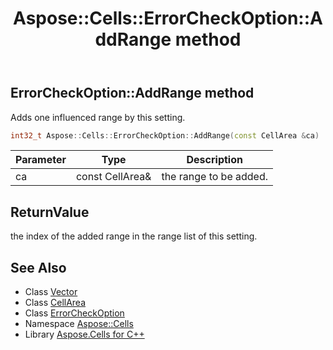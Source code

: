 ﻿---
title: Aspose::Cells::ErrorCheckOption::AddRange method
linktitle: AddRange
second_title: Aspose.Cells for C++ API Reference
description: 'Aspose::Cells::ErrorCheckOption::AddRange method. Adds one influenced range by this setting in C++.'
type: docs
weight: 900
url: /cpp/aspose.cells/errorcheckoption/addrange/
---
## ErrorCheckOption::AddRange method


Adds one influenced range by this setting.

```cpp
int32_t Aspose::Cells::ErrorCheckOption::AddRange(const CellArea &ca)
```


| Parameter | Type | Description |
| --- | --- | --- |
| ca | const CellArea\& | the range to be added. |

## ReturnValue

the index of the added range in the range list of this setting.

## See Also

* Class [Vector](../../vector/)
* Class [CellArea](../../cellarea/)
* Class [ErrorCheckOption](../)
* Namespace [Aspose::Cells](../../)
* Library [Aspose.Cells for C++](../../../)
